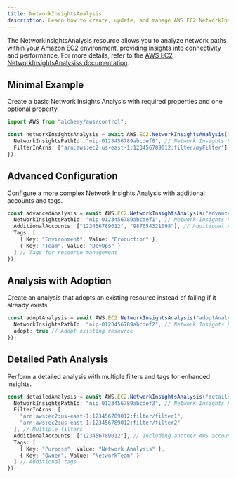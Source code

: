 ```yaml
---
title: NetworkInsightsAnalysis
description: Learn how to create, update, and manage AWS EC2 NetworkInsightsAnalysiss using Alchemy Cloud Control.
---
```


The NetworkInsightsAnalysis resource allows you to analyze network paths within your Amazon EC2 environment, providing insights into connectivity and performance. For more details, refer to the [AWS EC2 NetworkInsightsAnalysiss documentation](https://docs.aws.amazon.com/ec2/latest/userguide/).

## Minimal Example

Create a basic Network Insights Analysis with required properties and one optional property.

```ts
import AWS from "alchemy/aws/control";

const networkInsightsAnalysis = await AWS.EC2.NetworkInsightsAnalysis("basicAnalysis", {
  NetworkInsightsPathId: "nip-0123456789abcdef0", // Network Insights Path ID
  FilterInArns: ["arn:aws:ec2:us-east-1:123456789012:filter/myFilter"] // Optional filter
});
```

## Advanced Configuration

Configure a more complex Network Insights Analysis with additional accounts and tags.

```ts
const advancedAnalysis = await AWS.EC2.NetworkInsightsAnalysis("advancedAnalysis", {
  NetworkInsightsPathId: "nip-0123456789abcdef1", // Network Insights Path ID
  AdditionalAccounts: ["123456789012", "987654321098"], // Additional AWS accounts to include
  Tags: [
    { Key: "Environment", Value: "Production" },
    { Key: "Team", Value: "DevOps" }
  ] // Tags for resource management
});
```

## Analysis with Adoption

Create an analysis that adopts an existing resource instead of failing if it already exists.

```ts
const adoptAnalysis = await AWS.EC2.NetworkInsightsAnalysis("adoptAnalysis", {
  NetworkInsightsPathId: "nip-0123456789abcdef2", // Network Insights Path ID
  adopt: true // Adopt existing resource
});
```

## Detailed Path Analysis

Perform a detailed analysis with multiple filters and tags for enhanced insights.

```ts
const detailedAnalysis = await AWS.EC2.NetworkInsightsAnalysis("detailedAnalysis", {
  NetworkInsightsPathId: "nip-0123456789abcdef3", // Network Insights Path ID
  FilterInArns: [
    "arn:aws:ec2:us-east-1:123456789012:filter/filter1",
    "arn:aws:ec2:us-east-1:123456789012:filter/filter2"
  ], // Multiple filters
  AdditionalAccounts: ["123456789012"], // Including another AWS account
  Tags: [
    { Key: "Purpose", Value: "Network Analysis" },
    { Key: "Owner", Value: "NetworkTeam" }
  ] // Additional tags
});
```